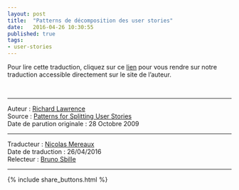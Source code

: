 ```yaml
---
layout: post
title:  "Patterns de décomposition des user stories"
date:   2016-04-26 10:30:55
published: true
tags: 
- user-stories
---
```


Pour lire cette traduction, cliquez sur ce [lien](http://agileforall.com/splitting-stories-in-french/) pour vous rendre sur notre traduction accessible directement sur le site de l’auteur.

&nbsp;  

---  
Auteur : [Richard Lawrence](http://www.agileforall.com/author/richard/)  
Source : [Patterns for Splitting User Stories](http://www.agileforall.com/2009/10/patterns-for-splitting-user-stories/)  
Date de parution originale : 28 Octobre 2009  

---
Traducteur : [Nicolas Mereaux](http://www.les-traducteurs-agiles.org/traducteurs/)  
Date de traduction : 26/04/2016  
Relecteur : [Bruno Sbille](http://brunosbille.com/)  

---

{% include share_buttons.html %}
